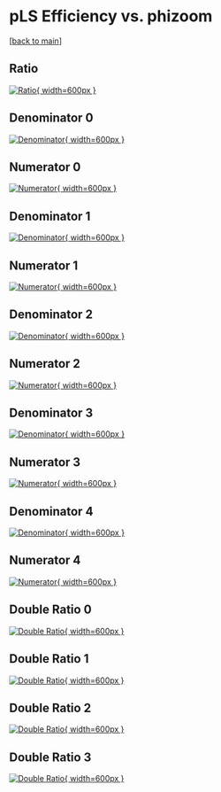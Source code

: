 # pLS Efficiency vs. phizoom

[[back to main](./)]



## Ratio

[![Ratio](../mtv/var/pLS_base_0_-1_eff_phizoom.png){ width=600px }](../mtv/var/pLS_base_0_-1_eff_phizoom.pdf)

## Denominator 0

[![Denominator](../mtv/den/pLS_base_0_-1_eff_phizoom_den0.png){ width=600px }](../mtv/den/pLS_base_0_-1_eff_phizoom_den0.pdf)

## Numerator 0

[![Numerator](../mtv/num/pLS_base_0_-1_eff_phizoom_num0.png){ width=600px }](../mtv/num/pLS_base_0_-1_eff_phizoom_num0.pdf)

## Denominator 1

[![Denominator](../mtv/den/pLS_base_0_-1_eff_phizoom_den1.png){ width=600px }](../mtv/den/pLS_base_0_-1_eff_phizoom_den1.pdf)

## Numerator 1

[![Numerator](../mtv/num/pLS_base_0_-1_eff_phizoom_num1.png){ width=600px }](../mtv/num/pLS_base_0_-1_eff_phizoom_num1.pdf)

## Denominator 2

[![Denominator](../mtv/den/pLS_base_0_-1_eff_phizoom_den2.png){ width=600px }](../mtv/den/pLS_base_0_-1_eff_phizoom_den2.pdf)

## Numerator 2

[![Numerator](../mtv/num/pLS_base_0_-1_eff_phizoom_num2.png){ width=600px }](../mtv/num/pLS_base_0_-1_eff_phizoom_num2.pdf)

## Denominator 3

[![Denominator](../mtv/den/pLS_base_0_-1_eff_phizoom_den3.png){ width=600px }](../mtv/den/pLS_base_0_-1_eff_phizoom_den3.pdf)

## Numerator 3

[![Numerator](../mtv/num/pLS_base_0_-1_eff_phizoom_num3.png){ width=600px }](../mtv/num/pLS_base_0_-1_eff_phizoom_num3.pdf)

## Denominator 4

[![Denominator](../mtv/den/pLS_base_0_-1_eff_phizoom_den4.png){ width=600px }](../mtv/den/pLS_base_0_-1_eff_phizoom_den4.pdf)

## Numerator 4

[![Numerator](../mtv/num/pLS_base_0_-1_eff_phizoom_num4.png){ width=600px }](../mtv/num/pLS_base_0_-1_eff_phizoom_num4.pdf)

## Double Ratio 0

[![Double Ratio](../mtv/ratio/pLS_base_0_-1_eff_phizoom_ratio0.png){ width=600px }](../mtv/ratio/pLS_base_0_-1_eff_phizoom_ratio0.pdf)

## Double Ratio 1

[![Double Ratio](../mtv/ratio/pLS_base_0_-1_eff_phizoom_ratio1.png){ width=600px }](../mtv/ratio/pLS_base_0_-1_eff_phizoom_ratio1.pdf)

## Double Ratio 2

[![Double Ratio](../mtv/ratio/pLS_base_0_-1_eff_phizoom_ratio2.png){ width=600px }](../mtv/ratio/pLS_base_0_-1_eff_phizoom_ratio2.pdf)

## Double Ratio 3

[![Double Ratio](../mtv/ratio/pLS_base_0_-1_eff_phizoom_ratio3.png){ width=600px }](../mtv/ratio/pLS_base_0_-1_eff_phizoom_ratio3.pdf)

